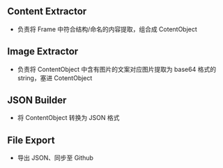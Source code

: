 ## Content Extractor
- 负责将 Frame 中符合结构/命名的内容提取，组合成 CotentObject
## Image Extractor
- 负责将 ContentObject 中含有图片的文案对应图片提取为 base64 格式的string，塞进 CotentObject
## JSON Builder
- 将 ContentObject 转换为 JSON 格式
## File Export
- 导出 JSON、同步至 Github